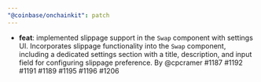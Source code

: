 ```yaml
---
"@coinbase/onchainkit": patch
---
```


- **feat**: implemented slippage support in the `Swap` component with settings UI. Incorporates slippage functionality into the `Swap` component, including a dedicated settings section with a title, description, and input field for configuring slippage preference. By @cpcramer #1187 #1192 #1191 #1189 #1195 #1196 #1206
